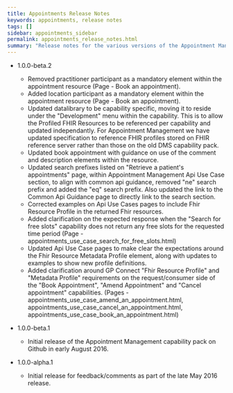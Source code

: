 ```yaml
---
title: Appointments Release Notes
keywords: appointments, release notes
tags: []
sidebar: appointments_sidebar
permalink: appointments_release_notes.html
summary: "Release notes for the various versions of the Appointment Management capability."
---
```


- 1.0.0-beta.2
  - Removed practitioner participant as a mandatory element within the appointment resource (Page - Book an appointment).
  - Added location participant as a mandatory element within the appointment resource (Page - Book an appointment).
  - Updated datalibrary to be capability specific, moving it to reside under the "Development" menu within the capability. This is to allow the Profiled FHIR Resources to be referenced per capability and updated independantly. For Appointment Management we have updated specification to reference FHIR profiles stored on FHIR reference server rather than those on the old DMS capability pack.
  - Updated book appointment with guidance on use of the comment and description elements within the resource.
  - Updated search prefixes listed on "Retrieve a patient's appointments" page, within Appointment Management Api Use Case section, to align with common api guidance, removed "ne" search prefix and added the "eq" search prefix. Also updated the link to the Common Api Guidance page to directly link to the search section.
  - Corrected examples on Api Use Cases pages to include Fhir Resource Profile in the returned Fhir resources.
  - Added clarification on the expected response when the "Search for free slots" capability does not return any free slots for the requested time period (Page - appointments_use_case_search_for_free_slots.html)
  - Updated Api Use Case pages to make clear the expectations around the Fhir Resource Metadata Profile element, along with updates to examples to show new profile definitions.
  - Added clarification around GP Connect "Fhir Resource Profile" and "Metadata Profile" requirements on the request/consumer side of the "Book Appointment", "Amend Appointment" and "Cancel appointment" capabilities. (Pages - appointments_use_case_amend_an_appointment.html, appointments_use_case_cancel_an_appointment.html, appointments_use_case_book_an_appointment.html)
  
- 1.0.0-beta.1
  - Initial release of the Appointment Management capability pack on Github in early August 2016.
  
- 1.0.0-alpha.1
  - Initial release for feedback/comments as part of the late May 2016 release.
  
